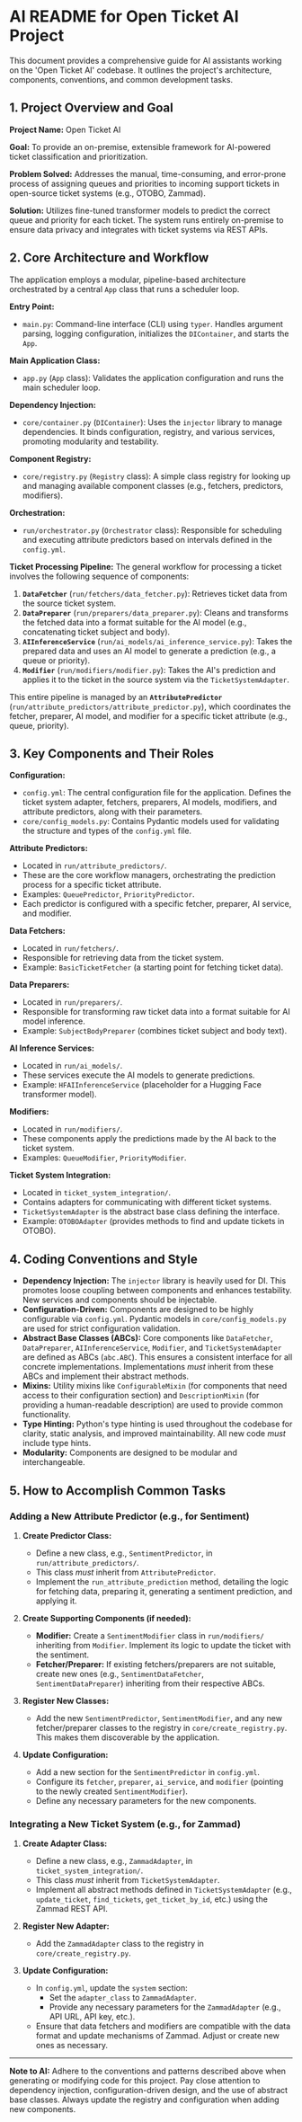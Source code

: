 # AI README for Open Ticket AI Project

This document provides a comprehensive guide for AI assistants working on the 'Open Ticket AI' codebase. It outlines the project's architecture, components, conventions, and common development tasks.

## 1. Project Overview and Goal

**Project Name:** Open Ticket AI

**Goal:** To provide an on-premise, extensible framework for AI-powered ticket classification and prioritization.

**Problem Solved:** Addresses the manual, time-consuming, and error-prone process of assigning queues and priorities to incoming support tickets in open-source ticket systems (e.g., OTOBO, Zammad).

**Solution:** Utilizes fine-tuned transformer models to predict the correct queue and priority for each ticket. The system runs entirely on-premise to ensure data privacy and integrates with ticket systems via REST APIs.

## 2. Core Architecture and Workflow

The application employs a modular, pipeline-based architecture orchestrated by a central `App` class that runs a scheduler loop.

**Entry Point:**
*   `main.py`: Command-line interface (CLI) using `typer`. Handles argument parsing, logging configuration, initializes the `DIContainer`, and starts the `App`.

**Main Application Class:**
*   `app.py` (`App` class): Validates the application configuration and runs the main scheduler loop.

**Dependency Injection:**
*   `core/container.py` (`DIContainer`): Uses the `injector` library to manage dependencies. It binds configuration, registry, and various services, promoting modularity and testability.

**Component Registry:**
*   `core/registry.py` (`Registry` class): A simple class registry for looking up and managing available component classes (e.g., fetchers, predictors, modifiers).

**Orchestration:**
*   `run/orchestrator.py` (`Orchestrator` class): Responsible for scheduling and executing attribute predictors based on intervals defined in the `config.yml`.

**Ticket Processing Pipeline:**
The general workflow for processing a ticket involves the following sequence of components:

1.  **`DataFetcher`** (`run/fetchers/data_fetcher.py`): Retrieves ticket data from the source ticket system.
2.  **`DataPreparer`** (`run/preparers/data_preparer.py`): Cleans and transforms the fetched data into a format suitable for the AI model (e.g., concatenating ticket subject and body).
3.  **`AIInferenceService`** (`run/ai_models/ai_inference_service.py`): Takes the prepared data and uses an AI model to generate a prediction (e.g., a queue or priority).
4.  **`Modifier`** (`run/modifiers/modifier.py`): Takes the AI's prediction and applies it to the ticket in the source system via the `TicketSystemAdapter`.

This entire pipeline is managed by an **`AttributePredictor`** (`run/attribute_predictors/attribute_predictor.py`), which coordinates the fetcher, preparer, AI model, and modifier for a specific ticket attribute (e.g., queue, priority).

## 3. Key Components and Their Roles

**Configuration:**
*   `config.yml`: The central configuration file for the application. Defines the ticket system adapter, fetchers, preparers, AI models, modifiers, and attribute predictors, along with their parameters.
*   `core/config_models.py`: Contains Pydantic models used for validating the structure and types of the `config.yml` file.

**Attribute Predictors:**
*   Located in `run/attribute_predictors/`.
*   These are the core workflow managers, orchestrating the prediction process for a specific ticket attribute.
*   Examples: `QueuePredictor`, `PriorityPredictor`.
*   Each predictor is configured with a specific fetcher, preparer, AI service, and modifier.

**Data Fetchers:**
*   Located in `run/fetchers/`.
*   Responsible for retrieving data from the ticket system.
*   Example: `BasicTicketFetcher` (a starting point for fetching ticket data).

**Data Preparers:**
*   Located in `run/preparers/`.
*   Responsible for transforming raw ticket data into a format suitable for AI model inference.
*   Example: `SubjectBodyPreparer` (combines ticket subject and body text).

**AI Inference Services:**
*   Located in `run/ai_models/`.
*   These services execute the AI models to generate predictions.
*   Example: `HFAIInferenceService` (placeholder for a Hugging Face transformer model).

**Modifiers:**
*   Located in `run/modifiers/`.
*   These components apply the predictions made by the AI back to the ticket system.
*   Examples: `QueueModifier`, `PriorityModifier`.

**Ticket System Integration:**
*   Located in `ticket_system_integration/`.
*   Contains adapters for communicating with different ticket systems.
*   `TicketSystemAdapter` is the abstract base class defining the interface.
*   Example: `OTOBOAdapter` (provides methods to find and update tickets in OTOBO).

## 4. Coding Conventions and Style

*   **Dependency Injection:** The `injector` library is heavily used for DI. This promotes loose coupling between components and enhances testability. New services and components should be injectable.
*   **Configuration-Driven:** Components are designed to be highly configurable via `config.yml`. Pydantic models in `core/config_models.py` are used for strict configuration validation.
*   **Abstract Base Classes (ABCs):** Core components like `DataFetcher`, `DataPreparer`, `AIInferenceService`, `Modifier`, and `TicketSystemAdapter` are defined as ABCs (`abc.ABC`). This ensures a consistent interface for all concrete implementations. Implementations *must* inherit from these ABCs and implement their abstract methods.
*   **Mixins:** Utility mixins like `ConfigurableMixin` (for components that need access to their configuration section) and `DescriptionMixin` (for providing a human-readable description) are used to provide common functionality.
*   **Type Hinting:** Python's type hinting is used throughout the codebase for clarity, static analysis, and improved maintainability. All new code *must* include type hints.
*   **Modularity:** Components are designed to be modular and interchangeable.

## 5. How to Accomplish Common Tasks

### Adding a New Attribute Predictor (e.g., for Sentiment)

1.  **Create Predictor Class:**
    *   Define a new class, e.g., `SentimentPredictor`, in `run/attribute_predictors/`.
    *   This class *must* inherit from `AttributePredictor`.
    *   Implement the `run_attribute_prediction` method, detailing the logic for fetching data, preparing it, generating a sentiment prediction, and applying it.

2.  **Create Supporting Components (if needed):**
    *   **Modifier:** Create a `SentimentModifier` class in `run/modifiers/` inheriting from `Modifier`. Implement its logic to update the ticket with the sentiment.
    *   **Fetcher/Preparer:** If existing fetchers/preparers are not suitable, create new ones (e.g., `SentimentDataFetcher`, `SentimentDataPreparer`) inheriting from their respective ABCs.

3.  **Register New Classes:**
    *   Add the new `SentimentPredictor`, `SentimentModifier`, and any new fetcher/preparer classes to the registry in `core/create_registry.py`. This makes them discoverable by the application.

4.  **Update Configuration:**
    *   Add a new section for the `SentimentPredictor` in `config.yml`.
    *   Configure its `fetcher`, `preparer`, `ai_service`, and `modifier` (pointing to the newly created `SentimentModifier`).
    *   Define any necessary parameters for the new components.

### Integrating a New Ticket System (e.g., for Zammad)

1.  **Create Adapter Class:**
    *   Define a new class, e.g., `ZammadAdapter`, in `ticket_system_integration/`.
    *   This class *must* inherit from `TicketSystemAdapter`.
    *   Implement all abstract methods defined in `TicketSystemAdapter` (e.g., `update_ticket`, `find_tickets`, `get_ticket_by_id`, etc.) using the Zammad REST API.

2.  **Register New Adapter:**
    *   Add the `ZammadAdapter` class to the registry in `core/create_registry.py`.

3.  **Update Configuration:**
    *   In `config.yml`, update the `system` section:
        *   Set the `adapter_class` to `ZammadAdapter`.
        *   Provide any necessary parameters for the `ZammadAdapter` (e.g., API URL, API key, etc.).
    *   Ensure that data fetchers and modifiers are compatible with the data format and update mechanisms of Zammad. Adjust or create new ones as necessary.

---
**Note to AI:** Adhere to the conventions and patterns described above when generating or modifying code for this project. Pay close attention to dependency injection, configuration-driven design, and the use of abstract base classes. Always update the registry and configuration when adding new components.
